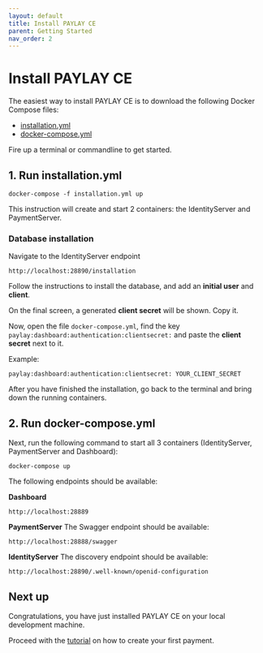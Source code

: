 ```yaml
---
layout: default
title: Install PAYLAY CE
parent: Getting Started
nav_order: 2
---
```


# Install PAYLAY CE
The easiest way to install PAYLAY CE is to download the following Docker Compose files:

- [installation.yml](/docker/installation.yml)
- [docker-compose.yml](/docker/docker-compose.yml)

Fire up a terminal or commandline to get started.

## 1. Run installation.yml
~~~
docker-compose -f installation.yml up
~~~

This instruction will create and start 2 containers: the IdentityServer and PaymentServer.

### Database installation
Navigate to the IdentityServer endpoint
~~~
http://localhost:28890/installation
~~~

Follow the instructions to install the database, and add an **initial user** and **client**.

On the final screen, a generated **client secret** will be shown. Copy it.

Now, open the file `docker-compose.yml`, find the key `paylay:dashboard:authentication:clientsecret:` and paste the **client secret** next to it.

Example:
~~~
paylay:dashboard:authentication:clientsecret: YOUR_CLIENT_SECRET
~~~

After you have finished the installation, go back to the terminal and bring down the running containers.

## 2. Run docker-compose.yml
Next, run the following command to start all 3 containers (IdentityServer, PaymentServer and Dashboard):

~~~
docker-compose up
~~~

The following endpoints should be available:

**Dashboard**
~~~
http://localhost:28889
~~~

**PaymentServer**
The Swagger endpoint should be available:
~~~
http://localhost:28888/swagger
~~~

**IdentityServer**
The discovery endpoint should be available:
~~~
http://localhost:28890/.well-known/openid-configuration
~~~

## Next up
Congratulations, you have just installed PAYLAY CE on your local development machine.

Proceed with the [tutorial](tutorial.md) on how to create your first payment.